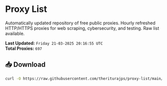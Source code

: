 # Proxy List

Automatically updated repository of free public proxies. Hourly refreshed HTTP/HTTPS proxies for web scraping, cybersecurity, and testing. Raw list available.

**Last Updated:** `Friday 21-03-2025 20:16:55 UTC`  
**Total Proxies:** `697`

## 📥 Download
```bash
curl -O https://raw.githubusercontent.com/theriturajps/proxy-list/main/proxies.txt
